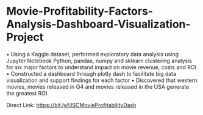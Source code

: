 # Movie-Profitability-Factors-Analysis-Dashboard-Visualization-Project

• Using a Kaggle dataset, performed exploratory data analysis using Jupyter Notebook Python, pandas, numpy and 
sklearn clustering analysis for six major factors to understand impact on movie revenue, costs and ROI
• Constructed a dashboard through plotly dash to facilitate big data visualization and support findings for each factor 
• Discovered that western movies, movies released in Q4 and movies released in the USA generate the greatest ROI

Direct Link: https://bit.ly/USCMovieProfitabilityDash
